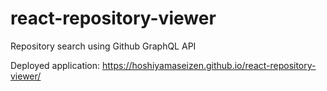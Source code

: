 # react-repository-viewer

Repository search using Github GraphQL API

Deployed application: <https://hoshiyamaseizen.github.io/react-repository-viewer/>
